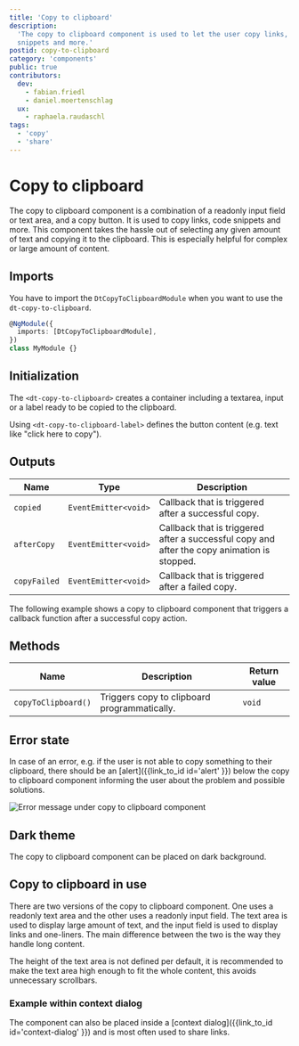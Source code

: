 ```yaml
---
title: 'Copy to clipboard'
description:
  'The copy to clipboard component is used to let the user copy links, code
  snippets and more.'
postid: copy-to-clipboard
category: 'components'
public: true
contributors:
  dev:
    - fabian.friedl
    - daniel.moertenschlag
  ux:
    - raphaela.raudaschl
tags:
  - 'copy'
  - 'share'
---
```


# Copy to clipboard

The copy to clipboard component is a combination of a readonly input field or
text area, and a copy button. It is used to copy links, code snippets and more.
This component takes the hassle out of selecting any given amount of text and
copying it to the clipboard. This is especially helpful for complex or large
amount of content.

<docs-source-example example="CopyToClipboardDefaultExample"></docs-source-example>

## Imports

You have to import the `DtCopyToClipboardModule` when you want to use the
`dt-copy-to-clipboard`.

```typescript
@NgModule({
  imports: [DtCopyToClipboardModule],
})
class MyModule {}
```

## Initialization

The `<dt-copy-to-clipboard>` creates a container including a textarea, input or
a label ready to be copied to the clipboard.

Using `<dt-copy-to-clipboard-label>` defines the button content (e.g. text like
"click here to copy").

## Outputs

| Name         | Type                 | Description                                                                                 |
| ------------ | -------------------- | ------------------------------------------------------------------------------------------- |
| `copied`     | `EventEmitter<void>` | Callback that is triggered after a successful copy.                                         |
| `afterCopy`  | `EventEmitter<void>` | Callback that is triggered after a successful copy and after the copy animation is stopped. |
| `copyFailed` | `EventEmitter<void>` | Callback that is triggered after a failed copy.                                             |

The following example shows a copy to clipboard component that triggers a
callback function after a successful copy action.

<docs-source-example example="CopyToClipboardCallbackExample"></docs-source-example>

## Methods

| Name                | Description                                  | Return value |
| ------------------- | -------------------------------------------- | ------------ |
| `copyToClipboard()` | Triggers copy to clipboard programmatically. | `void`       |

## Error state

In case of an error, e.g. if the user is not able to copy something to their
clipboard, there should be an [alert]({{link_to_id id='alert' }}) below the copy
to clipboard component informing the user about the problem and possible
solutions.

![Error message under copy to clipboard component](https://dt-cdn.net/images/copy-to-clipboard-validation-414-c09f60c917-414-c09f60c917.png)

## Dark theme

The copy to clipboard component can be placed on dark background.

<docs-source-example example="CopyToClipboardDarkExample" themedark="true"></docs-source-example>

## Copy to clipboard in use

There are two versions of the copy to clipboard component. One uses a readonly
text area and the other uses a readonly input field. The text area is used to
display large amount of text, and the input field is used to display links and
one-liners. The main difference between the two is the way they handle long
content.

The height of the text area is not defined per default, it is recommended to
make the text area high enough to fit the whole content, this avoids unnecessary
scrollbars.

### Example within context dialog

The component can also be placed inside a [context
dialog]({{link_to_id id='context-dialog' }}) and is most often used to share
links.

<docs-source-example example="CopyToClipboardContextExample"></docs-source-example>
